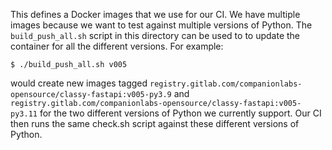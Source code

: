 This defines a Docker images that we use for our CI. We have multiple images because we want to test against multiple
versions of Python. The `build_push_all.sh` script in this directory can be used to to update the container for all the
different versions. For example:

```
$ ./build_push_all.sh v005
```

would create new images tagged `registry.gitlab.com/companionlabs-opensource/classy-fastapi:v005-py3.9` and
`registry.gitlab.com/companionlabs-opensource/classy-fastapi:v005-py3.11` for the two different versions of Python we
currently support. Our CI then runs the same check.sh script against these different versions of Python.
